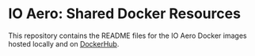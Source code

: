 # IO Aero: Shared Docker Resources

This repository contains the README files for the IO Aero Docker images hosted locally and on [DockerHub](https://hub.docker.com/orgs/ioaero/repositories).